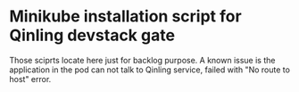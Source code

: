 # Minikube installation script for Qinling devstack gate

Those sciprts locate here just for backlog purpose. A known issue is the
application in the pod can not talk to Qinling service, failed with "No route
to host" error.
